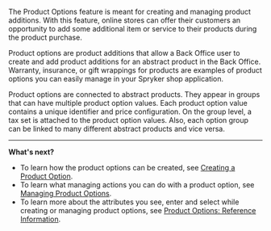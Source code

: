 The Product Options feature is meant for creating and managing product additions. With this feature, online stores can offer their customers an opportunity to add some additional item or service to their products during the product purchase.

Product options are product additions that allow a Back Office user to create and add product additions for an abstract product in the Back Office. Warranty, insurance, or gift wrappings for products are examples of product options you can easily manage in your Spryker shop application.

Product options are connected to abstract products. They appear in groups that can have multiple product option values. Each product option value contains a unique identifier and price configuration. On the group level, a tax set is attached to the product option values. Also, each option group can be linked to many different abstract products and vice versa.
*** 
**What's next?**

* To learn how the product options can be created, see [Creating a Product Option](https://documentation.spryker.com/v1/docs/creating-a-product-option).
* To learn what managing actions you can do with a product option, see  [Managing Product Options](https://documentation.spryker.com/v1/docs/managing-product-options).
* To learn more about the attributes you see, enter and select while creating or managing product options, see [Product Options: Reference Information](https://documentation.spryker.com/v1/docs/product-options-reference-information).
